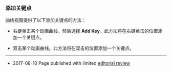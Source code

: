 ### 添加关键点

曲线视图提供了以下添加关键点的方法：

* 右键单击某个动画曲线，然后选择 __Add Key__。此方法将在右键单击的位置添加一个关键点。

* 双击某个动画曲线。此方法将在双击的位置添加一个关键点。

---
* <span class="page-edit">2017-08-10  Page published with limited [editorial review](DocumentationEditorialReview.html)
</span>
